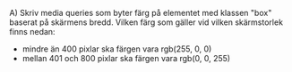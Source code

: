 A) Skriv media queries som byter färg på elementet med klassen "box" baserat på skärmens bredd. Vilken färg som gäller vid vilken skärmstorlek finns nedan:
*   mindre än 400 pixlar ska färgen vara rgb(255, 0, 0)
*   mellan 401 och 800 pixlar ska färgen vara rgb(0, 0, 255)
